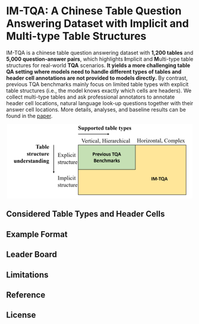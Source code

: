 # IM-TQA: A Chinese Table Question Answering Dataset with Implicit and Multi-type Table Structures
IM-TQA is a chinese table question answering dataset with **1,200 tables** and **5,000 question-answer pairs**, which highlights **I**mplicit and **M**ulti-type table structures for real-world **TQA** scenarios. **It yields a more challenging table QA setting where models need to handle different types of tables and header cell annotations are not provided to models directly.** By contrast, previous TQA benchmarks mainly focus on limited table types with explicit table structures (i.e., the model knows exactly which cells are headers). We collect multi-type tables and ask professional annotators to annotate header cell locations, natural language look-up questions together with their answer cell locations. More details, analyses, and baseline results can be found in the [paper](https://aclanthology.org/2023.acl-long.278/).

<p align = "center">    
<img src="./images/motivation.png" width = "500" height = "200" align="middle"/>
</p>



## Considered Table Types and Header Cells

## Example Format

## Leader Board

## Limitations

## Reference

## License


